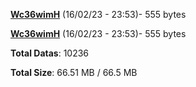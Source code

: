 [**Wc36wimH**](/data/Wc36wimH.txt) (16/02/23 - 23:53)- 555 bytes

[**Wc36wimH**](/data/Wc36wimH.txt) (16/02/23 - 23:53)- 555 bytes

**Total Datas**: 10236

**Total Size**: 66.51 MB / 66.5 MB